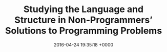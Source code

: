 ---
title: "Studying the Language and Structure in Non-Programmers’ Solutions to Programming Problems"
date: 2016-04-24 19:35:18 +0000
url: http://alumni.cs.ucr.edu/~ratana/PaneRatanamahatanaMyers00.pdf
---